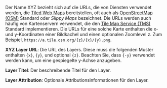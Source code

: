 Der Name XYZ bezieht sich auf die URLs, die von Diensten verwendet werden, die 
[Tiled Web Maps](https://en.wikipedia.org/wiki/Tiled_web_map) bereitstellen, 
oft auch als [OpenStreetMap (OSM)](https://en.wikipedia.org/wiki/OpenStreetMap) 
Standard oder _Slippy Maps_ bezeichnet. Die URLs werden auch häufig von Kartenservern
 verwendet, die den [Tile Map Service (TMS)](https://en.wikipedia.org/wiki/Tile_Map_Service) 
 Standard implementieren. Die URLs für eine solche Karte enthalten die x- und y-Koordinaten 
 einer Bildkachel und einen optionalen Zoomlevel z. Zum Beispiel,
`https://a.tile.osm.org/{z}/{x}/{y}.png`. 

**XYZ Layer URL**: Die URL des Layers. Diese muss die folgenden Muster enthalten 
`{x}`, `{y}`, und optional `{z}`. Beachten Sie, dass `{-y}` verwendet werden kann, um
eine gespiegelte y-Achse anzugeben.

**Layer Titel**: Der beschreibende Titel für den Layer.

**Layer Attribution**: Optionale Attributionsinformationen für den Layer.